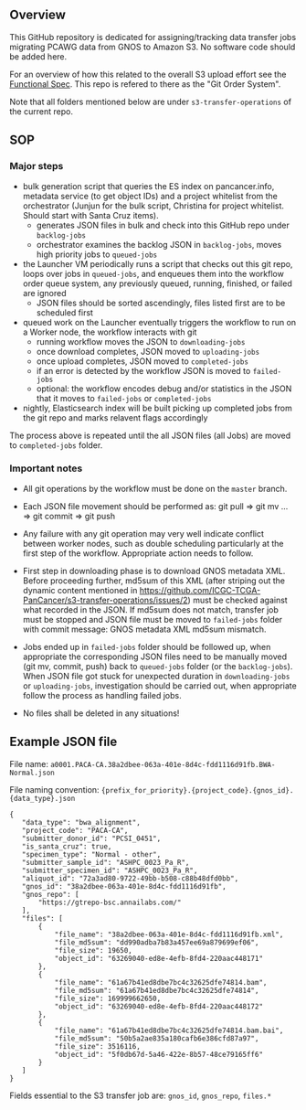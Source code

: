 ## Overview

This GitHub repository is dedicated for assigning/tracking data transfer jobs
migrating PCAWG data from GNOS to Amazon S3. No software code should be added here.

For an overview of how this related to the overall S3 upload effort see the [Functional Spec](https://wiki.oicr.on.ca/display/Collabor/Functional+Spec+-+ICGC+PanCancer+Data+Load).  This repo is refered to there as the "Git Order System".

Note that all folders mentioned below are under `s3-transfer-operations` of the
current repo.

## SOP

### Major steps

* bulk generation script that queries the ES index on pancancer.info, metadata service (to get object IDs) and a project whitelist from the orchestrator (Junjun for the bulk script, Christina for project whitelist. Should start with Santa Cruz items).
   * generates JSON files in bulk and check into this GitHub repo under `backlog-jobs`
   * orchestrator examines the backlog JSON in `backlog-jobs`, moves high priority jobs to `queued-jobs`
* the Launcher VM periodically runs a script that checks out this git repo, loops over jobs in `queued-jobs`, and enqueues them into the workflow order queue system, any previously queued, running, finished, or failed are ignored
    * JSON files should be sorted ascendingly, files listed first are to be scheduled first
* queued work on the Launcher eventually triggers the workflow to run on a Worker node, the workflow interacts with git
    * running workflow moves the JSON to `downloading-jobs`
    * once download completes, JSON moved to `uploading-jobs`
    * once upload completes, JSON moved to `completed-jobs`
    * if an error is detected by the workflow JSON is moved to `failed-jobs`
    * optional: the workflow encodes debug and/or statistics in the JSON that it moves to `failed-jobs` or `completed-jobs`
* nightly, Elasticsearch index will be built picking up completed jobs from the git repo and marks relavent flags accordingly

The process above is repeated until the all JSON files (all Jobs) are moved to `completed-jobs` folder.

### Important notes

* All git operations by the workflow must be done on the `master` branch.

* Each JSON file movement should be performed as: git pull => git mv ... => git commit => git push

* Any failure with any git operation may very well indicate conflict between worker nodes, such as double scheduling particularly at the first step of the workflow. Appropriate action needs to follow.

* First step in downloading phase is to download GNOS metadata XML. Before proceeding further, md5sum of this XML (after striping out the dynamic content mentioned in https://github.com/ICGC-TCGA-PanCancer/s3-transfer-operations/issues/2) must be checked against what recorded in the JSON. If md5sum does not match, transfer job must be stopped and JSON file must be moved to `failed-jobs` folder with commit message: GNOS metadata XML md5sum mismatch.

* Jobs ended up in `failed-jobs` folder should be followed up, when appropriate the corresponding JSON files need to be manually moved (git mv, commit, push) back to `queued-jobs` folder (or the `backlog-jobs`). When JSON file got stuck for unexpected duration in `downloading-jobs` or `uploading-jobs`, investigation should be carried out, when appropriate follow the process as handling failed jobs.

* No files shall be deleted in any situations!


## Example JSON file

File name: `a0001.PACA-CA.38a2dbee-063a-401e-8d4c-fdd1116d91fb.BWA-Normal.json`

File naming convention: `{prefix_for_priority}.{project_code}.{gnos_id}.{data_type}.json`
```
{
   "data_type": "bwa_alignment",
   "project_code": "PACA-CA",
   "submitter_donor_id": "PCSI_0451",
   "is_santa_cruz": true,
   "specimen_type": "Normal - other", 
   "submitter_sample_id": "ASHPC_0023_Pa_R", 
   "submitter_specimen_id": "ASHPC_0023_Pa_R",
   "aliquot_id": "72a3ad80-9722-49bb-b508-c88b48dfd0bb", 
   "gnos_id": "38a2dbee-063a-401e-8d4c-fdd1116d91fb", 
   "gnos_repo": [
       "https://gtrepo-bsc.annailabs.com/"
   ], 
   "files": [
       {
           "file_name": "38a2dbee-063a-401e-8d4c-fdd1116d91fb.xml",
           "file_md5sum": "dd990adba7b83a457ee69a879699ef06",
           "file_size": 19650,
           "object_id": "63269040-ed8e-4efb-8fd4-220aac448171"
       },
       {
           "file_name": "61a67b41ed8dbe7bc4c32625dfe74814.bam", 
           "file_md5sum": "61a67b41ed8dbe7bc4c32625dfe74814", 
           "file_size": 169999662650,
           "object_id": "63269040-ed8e-4efb-8fd4-220aac448172"
       },
       {
           "file_name": "61a67b41ed8dbe7bc4c32625dfe74814.bam.bai", 
           "file_md5sum": "50b5a2ae835a180cafb6e386cfd87a97",
           "file_size": 3516116,
           "object_id": "5f0db67d-5a46-422e-8b57-48ce79165ff6"
       }
   ] 
}
```
Fields essential to the S3 transfer job are: `gnos_id`, `gnos_repo`, `files.*`
